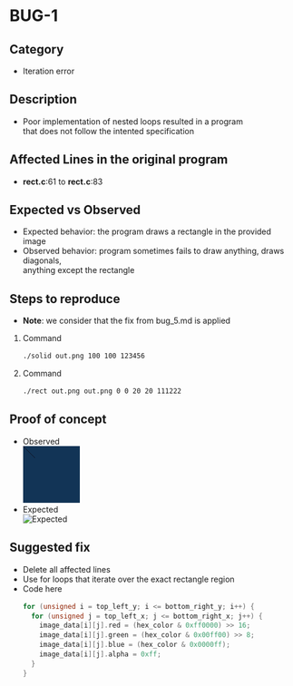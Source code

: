 # BUG-1

## Category
- Iteration error

## Description
- Poor implementation of nested loops resulted in a program<br>
that does not follow the intented specification

## Affected Lines in the original program
- **rect.c**:61 to **rect.c**:83

## Expected vs Observed
- Expected behavior: the program draws a rectangle in the provided image
- Observed behavior: program sometimes fails to draw anything, draws diagonals,<br>
anything except the rectangle

## Steps to reproduce 

- **Note**: we consider that the fix from bug_5.md is applied

1. Command 
    ```bash
    ./solid out.png 100 100 123456
    ```
2. Command
    ```bash
    ./rect out.png out.png 0 0 20 20 111222
    ```

## Proof of concept
- Observed<br>
    ![Observed](../src/test_imgs/rect_bad.png)
- Expected<br>
    ![Expected](../src/rect_good.png)

## Suggested fix
- Delete all affected lines
- Use for loops that iterate over the exact rectangle region
- Code here
    ```c++
    for (unsigned i = top_left_y; i <= bottom_right_y; i++) {
      for (unsigned j = top_left_x; j <= bottom_right_x; j++) {
        image_data[i][j].red = (hex_color & 0xff0000) >> 16;
        image_data[i][j].green = (hex_color & 0x00ff00) >> 8;
        image_data[i][j].blue = (hex_color & 0x0000ff);
        image_data[i][j].alpha = 0xff;
      }
    }
    ```